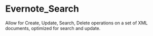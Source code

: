# Evernote_Search
Allow for Create, Update, Search, Delete operations on a set of XML documents, optimized for search and update.
